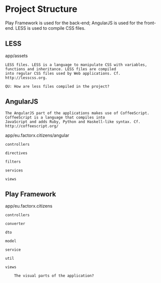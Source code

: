 
# Project Structure

Play Framework is used for the back-end; AngularJS is used for the front-end. LESS is used to compile CSS files.

## LESS

app/assets

    LESS files. LESS is a language to manipulate CSS with variables, functions and inheritance. LESS files are compiled
    into regular CSS files used by Web applications. Cf. http://lesscss.org.

    QU: How are less files compiled in the project?

## AngularJS

    The AngularJS part of the applications makes use of CoffeeScript. CoffeeScript is a language that compiles into
    JavaScript and adds Ruby, Python and Haskell-like syntax. Cf. http://coffeescript.org/

app/eu.factorx.citizens/angular

    controllers

    directives

    filters

    services

    views

## Play Framework

app/eu.factorx.citizens

    controllers

    converter

    dto

    model

    service

    util

    views

        The visual parts of the application?



